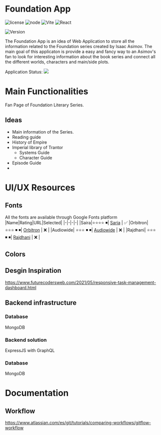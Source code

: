 # Foundation App 
![license](https://img.shields.io/badge/license-MIT-green) ![node](https://badges.aleen42.com/src/node.svg) ![Vite](https://badges.aleen42.com/src/vitejs.svg) ![React](https://badges.aleen42.com/src/react.svg) 

![Version](https://img.shields.io/badge/version-0.1.alpha-orange)

The Foundation App is an idea of Web Application to store all the information related to the Foundation series created by Isaac Asimov. The main goal of this applicaton is provide a easy and fancy way to an Asimov's fan to look for interesting information about the book series and connect all the different worlds, characters and main/side plots. 

Application Status:  ![](https://img.shields.io/badge/Working-orange)

# Main Functionalities
Fan Page of Foundation Literary Series.

## Ideas
* Main information of the Series. 
* Reading guide
* History of Empire
* Imperial library of Trantor 
  * Systems Guide
  * Character Guide 
* Episode Guide
* 

# UI/UX Resources
## Fonts
All the fonts are available through Google Fonts platform
|Name|Rating|URL|Selected|
|-|-|-|-|
|Saira|⭐⭐⭐⭐ ◾| [Saria](https://fonts.google.com/specimen/Saira?&preview.text=FOUNDATION&preview.text_type=custom) | ✅
|Orbitron| ⭐⭐⭐ ◾ ◾| [Orbitron](https://fonts.google.com/specimen/Orbitron?preview.text=FOUNDATION&preview.text_type=custom) | ❌ |
|Audiowide| ⭐⭐⭐ ◾ ◾| [Audiowide](https://fonts.google.com/specimen/Audiowide?preview.text=FOUNDATION&preview.text_type=custom) | ❌ |
|Rajdhani| ⭐⭐⭐ ◾ ◾| [Rajdhani](https://fonts.google.com/specimen/Rajdhani?preview.text=Foundation&preview.text_type=custom) | ❌ |


## Colors 
## Desgin Inspiration 
https://www.futurecodersweb.com/2021/05/responsive-task-management-dashboard.html
## Backend infrastructure 
### Database
MongoDB 

### Backend solution 
ExpressJS with GraphQL 

### Database
MongoDB

# Documentation
## Workflow
https://www.atlassian.com/es/git/tutorials/comparing-workflows/gitflow-workflow



